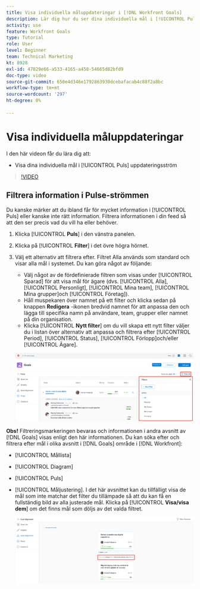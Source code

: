```yaml
---
title: Visa individuella måluppdateringar i [!DNL Workfront Goals]
description: Lär dig hur du ser dina individuella mål i [!UICONTROL Puls] uppdateringsström i [!DNL-mål].
activity: use
feature: Workfront Goals
type: Tutorial
role: User
level: Beginner
team: Technical Marketing
kt: 8928
exl-id: 47029e66-a533-4165-a458-54665d82bfd9
doc-type: video
source-git-commit: 650e4d346e1792863930dcebafacab4c88f2a8bc
workflow-type: tm+mt
source-wordcount: '297'
ht-degree: 0%

---
```


# Visa individuella måluppdateringar

I den här videon får du lära dig att:

* Visa dina individuella mål i [!UICONTROL Puls] uppdateringsström

>[!VIDEO](https://video.tv.adobe.com/v/335200/?quality=12&learn=on)

## Filtrera information i Pulse-strömmen

Du kanske märker att du ibland får för mycket information i [!UICONTROL Puls] eller kanske inte rätt information. Filtrera informationen i din feed så att den ser precis vad du vill ha eller behöver.

1. Klicka [!UICONTROL **Puls**] i den vänstra panelen.
1. Klicka på [!UICONTROL **Filter**] i det övre högra hörnet.
1. Välj ett alternativ att filtrera efter. Filtret Alla används som standard och visar alla mål i systemet. Du kan göra något av följande:

   * Välj något av de fördefinierade filtren som visas under [!UICONTROL Sparad] för att visa mål för ägare (dvs. [!UICONTROL Alla], [!UICONTROL Personligt], [!UICONTROL Mina team], [!UICONTROL Mina grupper]och [!UICONTROL Företag]).
   * Håll muspekaren över namnet på ett filter och klicka sedan på knappen **Redigera** -ikonen bredvid namnet för att anpassa den och lägga till specifika namn på användare, team, grupper eller namnet på din organisation.
   * Klicka [!UICONTROL **Nytt filter**] om du vill skapa ett nytt filter väljer du i listan över alternativ att anpassa och filtrera efter [!UICONTROL Period], [!UICONTROL Status], [!UICONTROL Förlopp]och/eller [!UICONTROL Ägare].

   ![En bild av [!UICONTROL Filter] panel i [!DNL Workfront Goals]](assets/18-workfront-goals-pulse-stream.png)

**Obs!** Filtreringsmarkeringen bevaras och informationen i andra avsnitt av [!DNL Goals] visas enligt den här informationen. Du kan söka efter och filtrera efter mål i olika avsnitt i [!DNL Goals] område i [!DNL Workfront]:

* [!UICONTROL Mållista]
* [!UICONTROL Diagram]
* [!UICONTROL Puls]
* [!UICONTROL Måljustering]. I det här avsnittet kan du tillfälligt visa de mål som inte matchar det filter du tillämpade så att du kan få en fullständig bild av alla justerade mål. Klicka på [!UICONTROL **Visa/visa dem**] om det finns mål som döljs av det valda filtret.

   ![](assets/19-workfront-goals-filter-show-it.png)
